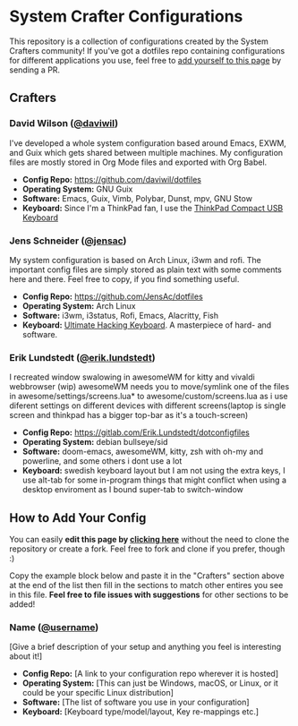 # System Crafter Configurations

This repository is a collection of configurations created by the System Crafters community!  If you've got a dotfiles repo containing configurations for different applications you use, feel free to [add yourself to this page](#how-to-add-your-config) by sending a PR.

## Crafters

### David Wilson ([@daviwil](https://github.com/daviwil))

I've developed a whole system configuration based around Emacs, EXWM, and Guix which gets shared between multiple machines.  My configuration files are mostly stored in Org Mode files and exported with Org Babel.

- **Config Repo:** https://github.com/daviwil/dotfiles
- **Operating System:** GNU Guix
- **Software:** Emacs, Guix, Vimb, Polybar, Dunst, mpv, GNU Stow
- **Keyboard:** Since I'm a ThinkPad fan, I use the [ThinkPad Compact USB Keyboard](https://www.amazon.com/Lenovo-ThinkPad-Compact-Keyboard-TrackPoint/dp/B00F3U4TQS/ref=sr_1_3?crid=1P0R7L5JJA8CG&dchild=1&keywords=thinkpad+usb+keyboard&qid=1604238423&sprefix=thinkpad+usb+keyboard%2Caps%2C-1&sr=8-3)

### Jens Schneider ([@jensac](https://github.com/JensAc))

My system configuration is based on Arch Linux, i3wm and rofi. The important config files are simply stored as plain text with some comments here and there. Feel free to copy, if you find something useful. 

- **Config Repo:** https://github.com/JensAc/dotfiles
- **Operating System:** Arch Linux
- **Software:** i3wm, i3status, Rofi, Emacs, Alacritty, Fish
- **Keyboard:** [Ultimate Hacking Keyboard](https://ultimatehackingkeyboard.com/). A masterpiece of hard- and software. 


### Erik Lundstedt ([@erik.lundstedt](https://gitlab.com/Erik.Lundstedt))

I recreated window swalowing in awesomeWM for kitty and vivaldi webbrowser (wip)
awesomeWM needs you to move/symlink one of the files in awesome/settings/screens.lua* to awesome/custom/screens.lua as i use diferent settings on different devices with different screens(laptop is single screen and thinkpad has a bigger top-bar as it's a touch-screen)

- **Config Repo:** https://gitlab.com/Erik.Lundstedt/dotconfigfiles 
- **Operating System:** debian bullseye/sid
- **Software:** doom-emacs, awesomeWM, kitty, zsh with oh-my and powerline, and some others i dont use a lot
- **Keyboard:** swedish keyboard layout but I am not using the extra keys, I use alt-tab for some in-program things that might conflict when using a desktop enviroment as I bound super-tab to switch-window

## How to Add Your Config

You can easily **edit this page by [clicking here](https://github.com/SystemCrafters/crafter-configs/edit/master/README.md)** without the need to clone the repository or create a fork.  Feel free to fork and clone if you prefer, though :)

Copy the example block below and paste it in the "Crafters" section above at the end of the list then fill in the sections to match other entires you see in this file.  **Feel free to file issues with suggestions** for other sections to be added!

### Name ([@username](https://github.com/username))

[Give a brief description of your setup and anything you feel is interesting about it!]

- **Config Repo:** [A link to your configuration repo wherever it is hosted]
- **Operating System:** [This can just be Windows, macOS, or Linux, or it could be your specific Linux distribution]
- **Software:** [The list of software you use in your configuration]
- **Keyboard:** [Keyboard type/model/layout, Key re-mappings etc.]
